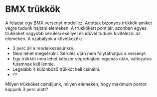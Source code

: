 # BMX trükkök

A feladat egy BMX versenyt modellez. Adottak bizonyos trükkök amiket végre tudunk hajtani elemeken. A trükkökért pont jár, azonban egyes trükköket nagyobb sérülési eséllyel és idővel tudunk kivitelezni az elemeken. 
A szabályok a következők:
- 3 perc áll a rendelkezésünkre.
- Nem lehet megsérülni. Sérülés után nem folytathatjuk a versenyt.
- Egy trükköt nem lehet kétszer végrehajtani egymás után, változatos futamnak kell lennie.
- Legalább 4 különböző trükköt kell csinálni.
- ??

Milyen trükköket csináljunk, milyen elemeken, hogy maximum pontot kapjunk 3 perc alatt?
